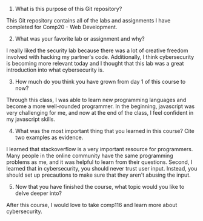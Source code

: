 1. What is this purpose of this Git repository?

This Git repository contains all of the labs and assignments I have completed for Comp20 - Web  Development. 

2. What was your favorite lab or assignment and why?

I really liked the security lab because there was a lot of creative freedom involved with hacking my partner's code. Additionally, I think cybersecurity is becoming more relevant today and I thought that this lab was a great introduction into what cybersecurity is. 

3. How much do you think you have grown from day 1 of this course to now?

Through this class, I was able to learn new programming languages and become a more well-rounded programmer. In the beginning, javascript was very challenging for me, and now at the end of the class, I feel confident in my javascript skills. 

4. What was the most important thing that you learned in this course? Cite two examples as evidence.

I learned that stackoverflow is a very important resource for programmers. Many people in the online community have the same programming problems as me, and it was helpful to learn from their questions. Second, I learned that
in cybersecurity, you should never trust user input. Instead, you should set up precautions to make sure that they aren't abusing the input. 

5. Now that you have finished the course, what topic would you like to delve deeper into?

After this course, I would love to take comp116 and learn more about cybersecurity. 